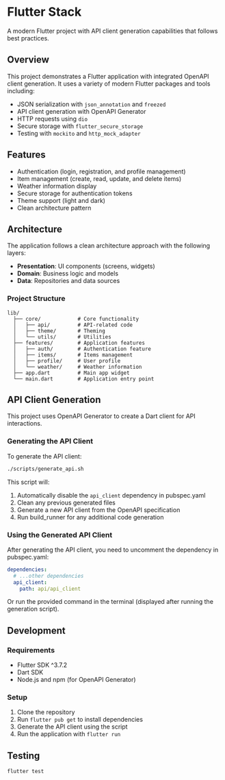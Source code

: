# Flutter Stack

A modern Flutter project with API client generation capabilities that follows best practices.

## Overview

This project demonstrates a Flutter application with integrated OpenAPI client generation. It uses a variety of modern Flutter packages and tools including:

- JSON serialization with `json_annotation` and `freezed`
- API client generation with OpenAPI Generator
- HTTP requests using `dio`
- Secure storage with `flutter_secure_storage`
- Testing with `mockito` and `http_mock_adapter`

## Features

- Authentication (login, registration, and profile management)
- Item management (create, read, update, and delete items)
- Weather information display
- Secure storage for authentication tokens
- Theme support (light and dark)
- Clean architecture pattern

## Architecture

The application follows a clean architecture approach with the following layers:

- **Presentation**: UI components (screens, widgets)
- **Domain**: Business logic and models
- **Data**: Repositories and data sources

### Project Structure

```
lib/
  ├── core/            # Core functionality
  │   ├── api/         # API-related code
  │   ├── theme/       # Theming
  │   └── utils/       # Utilities
  ├── features/        # Application features
  │   ├── auth/        # Authentication feature
  │   ├── items/       # Items management
  │   ├── profile/     # User profile
  │   └── weather/     # Weather information
  ├── app.dart         # Main app widget
  └── main.dart        # Application entry point
```

## API Client Generation

This project uses OpenAPI Generator to create a Dart client for API interactions.

### Generating the API Client

To generate the API client:

```bash
./scripts/generate_api.sh
```

This script will:
1. Automatically disable the `api_client` dependency in pubspec.yaml
2. Clean any previous generated files
3. Generate a new API client from the OpenAPI specification
4. Run build_runner for any additional code generation

### Using the Generated API Client

After generating the API client, you need to uncomment the dependency in pubspec.yaml:

```yaml
dependencies:
  # ...other dependencies
  api_client:
    path: api/api_client
```

Or run the provided command in the terminal (displayed after running the generation script).

## Development

### Requirements

- Flutter SDK ^3.7.2
- Dart SDK
- Node.js and npm (for OpenAPI Generator)

### Setup

1. Clone the repository
2. Run `flutter pub get` to install dependencies
3. Generate the API client using the script
4. Run the application with `flutter run`

## Testing

```bash
flutter test
```
